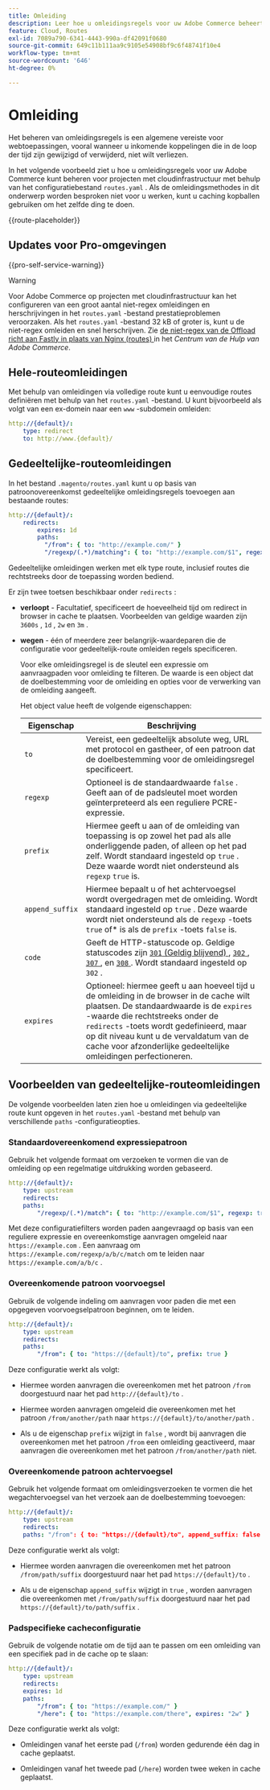 ```yaml
---
title: Omleiding
description: Leer hoe u omleidingsregels voor uw Adobe Commerce beheert voor een cloudinfragment.
feature: Cloud, Routes
exl-id: 7089a790-6341-4443-990a-df42091f0680
source-git-commit: 649c11b111aa9c9105e54908bf9c6f48741f10e4
workflow-type: tm+mt
source-wordcount: '646'
ht-degree: 0%

---
```


# Omleiding

Het beheren van omleidingsregels is een algemene vereiste voor webtoepassingen, vooral wanneer u inkomende koppelingen die in de loop der tijd zijn gewijzigd of verwijderd, niet wilt verliezen.

In het volgende voorbeeld ziet u hoe u omleidingsregels voor uw Adobe Commerce kunt beheren voor projecten met cloudinfrastructuur met behulp van het configuratiebestand `routes.yaml` . Als de omleidingsmethodes in dit onderwerp worden besproken niet voor u werken, kunt u caching kopballen gebruiken om het zelfde ding te doen.

{{route-placeholder}}

## Updates voor Pro-omgevingen

{{pro-self-service-warning}}

>[!WARNING]
>
>Voor Adobe Commerce op projecten met cloudinfrastructuur kan het configureren van een groot aantal niet-regex omleidingen en herschrijvingen in het `routes.yaml` -bestand prestatieproblemen veroorzaken. Als het `routes.yaml` -bestand 32 kB of groter is, kunt u de niet-regex omleiden en snel herschrijven. Zie [ de niet-regex van de Offload richt aan Fastly in plaats van Nginx (routes) ](https://experienceleague.adobe.com/docs/commerce-knowledge-base/kb/troubleshooting/miscellaneous/offload-non-regex-redirects-to-fastly-instead-of-nginx-routes.html) in het _Centrum van de Hulp van Adobe Commerce_.

## Hele-routeomleidingen

Met behulp van omleidingen via volledige route kunt u eenvoudige routes definiëren met behulp van het `routes.yaml` -bestand. U kunt bijvoorbeeld als volgt van een ex-domein naar een `www` -subdomein omleiden:

```yaml
http://{default}/:
    type: redirect
    to: http://www.{default}/
```

## Gedeeltelijke-routeomleidingen

In het bestand `.magento/routes.yaml` kunt u op basis van patroonovereenkomst gedeeltelijke omleidingsregels toevoegen aan bestaande routes:

```yaml
http://{default}/:
    redirects:
        expires: 1d
        paths:
          "/from": { to: "http://example.com/" }
          "/regexp/(.*)/matching": { to: "http://example.com/$1", regexp: true }
```

Gedeeltelijke omleidingen werken met elk type route, inclusief routes die rechtstreeks door de toepassing worden bediend.

Er zijn twee toetsen beschikbaar onder `redirects` :

- **verloopt** - Facultatief, specificeert de hoeveelheid tijd om redirect in browser in cache te plaatsen. Voorbeelden van geldige waarden zijn `3600s` , `1d` , `2w` en `3m` .

- **wegen** - één of meerdere zeer belangrijk-waardeparen die de configuratie voor gedeeltelijk-route omleiden regels specificeren.

  Voor elke omleidingsregel is de sleutel een expressie om aanvraagpaden voor omleiding te filteren. De waarde is een object dat de doelbestemming voor de omleiding en opties voor de verwerking van de omleiding aangeeft.

  Het object value heeft de volgende eigenschappen:

  | Eigenschap | Beschrijving |
  | ---------- | ----------- |
  | `to` | Vereist, een gedeeltelijk absolute weg, URL met protocol en gastheer, of een patroon dat de doelbestemming voor de omleidingsregel specificeert. |
  | `regexp` | Optioneel is de standaardwaarde `false` . Geeft aan of de padsleutel moet worden geïnterpreteerd als een reguliere PCRE-expressie. |
  | `prefix` | Hiermee geeft u aan of de omleiding van toepassing is op zowel het pad als alle onderliggende paden, of alleen op het pad zelf. Wordt standaard ingesteld op `true` . Deze waarde wordt niet ondersteund als `regexp` `true` is. |
  | `append_suffix` | Hiermee bepaalt u of het achtervoegsel wordt overgedragen met de omleiding. Wordt standaard ingesteld op `true` . Deze waarde wordt niet ondersteund als de `regexp` -toets `true` of* is als de `prefix` -toets `false` is. |
  | `code` | Geeft de HTTP-statuscode op. Geldige statuscodes zijn [`301` (Geldig blijvend) ](https://www.w3.org/Protocols/rfc2616/rfc2616-sec10.html#sec10.3.2), [`302` ](https://www.w3.org/Protocols/rfc2616/rfc2616-sec10.html#sec10.3.3), [`307` ](https://www.w3.org/Protocols/rfc2616/rfc2616-sec10.html#sec10.3.8), en [`308` ](https://www.rfc-editor.org/rfc/rfc7238). Wordt standaard ingesteld op `302` . |
  | `expires` | Optioneel: hiermee geeft u aan hoeveel tijd u de omleiding in de browser in de cache wilt plaatsen. De standaardwaarde is de `expires` -waarde die rechtstreeks onder de `redirects` -toets wordt gedefinieerd, maar op dit niveau kunt u de vervaldatum van de cache voor afzonderlijke gedeeltelijke omleidingen perfectioneren. |

## Voorbeelden van gedeeltelijke-routeomleidingen

De volgende voorbeelden laten zien hoe u omleidingen via gedeeltelijke route kunt opgeven in het `routes.yaml` -bestand met behulp van verschillende `paths` -configuratieopties.

### Standaardovereenkomend expressiepatroon

Gebruik het volgende formaat om verzoeken te vormen die van de omleiding op een regelmatige uitdrukking worden gebaseerd.

```yaml
http://{default}/:
    type: upstream
    redirects:
    paths:
        "/regexp/(.*)/match": { to: "http://example.com/$1", regexp: true }
```

Met deze configuratiefilters worden paden aangevraagd op basis van een reguliere expressie en overeenkomstige aanvragen omgeleid naar `https://example.com` . Een aanvraag om `https://example.com/regexp/a/b/c/match` om te leiden naar `https://example.com/a/b/c` .

### Overeenkomende patroon voorvoegsel

Gebruik de volgende indeling om aanvragen voor paden die met een opgegeven voorvoegselpatroon beginnen, om te leiden.

```yaml
http://{default}/:
    type: upstream
    redirects:
    paths:
        "/from": { to: "https://{default}/to", prefix: true }
```

Deze configuratie werkt als volgt:

- Hiermee worden aanvragen die overeenkomen met het patroon `/from` doorgestuurd naar het pad `http://{default}/to` .

- Hiermee worden aanvragen omgeleid die overeenkomen met het patroon `/from/another/path` naar `https://{default}/to/another/path` .

- Als u de eigenschap `prefix` wijzigt in `false` , wordt bij aanvragen die overeenkomen met het patroon `/from` een omleiding geactiveerd, maar aanvragen die overeenkomen met het patroon `/from/another/path` niet.

### Overeenkomende patroon achtervoegsel

Gebruik het volgende formaat om omleidingsverzoeken te vormen die het wegachtervoegsel van het verzoek aan de doelbestemming toevoegen:

```yaml
http://{default}/:
    type: upstream
    redirects:
    paths: "/from": { to: "https://{default}/to", append_suffix: false }
```

Deze configuratie werkt als volgt:

- Hiermee worden aanvragen die overeenkomen met het patroon `/from/path/suffix` doorgestuurd naar het pad `https://{default}/to` .

- Als u de eigenschap `append_suffix` wijzigt in `true` , worden aanvragen die overeenkomen met `/from/path/suffix` doorgestuurd naar het pad `https://{default}/to/path/suffix` .

### Padspecifieke cacheconfiguratie

Gebruik de volgende notatie om de tijd aan te passen om een omleiding van een specifiek pad in de cache op te slaan:

```yaml
http://{default}/:
    type: upstream
    redirects:
    expires: 1d
    paths:
        "/from": { to: "https://example.com/" }
        "/here": { to: "https://example.com/there", expires: "2w" }
```

Deze configuratie werkt als volgt:

- Omleidingen vanaf het eerste pad (`/from`) worden gedurende één dag in cache geplaatst.

- Omleidingen vanaf het tweede pad (`/here`) worden twee weken in cache geplaatst.
